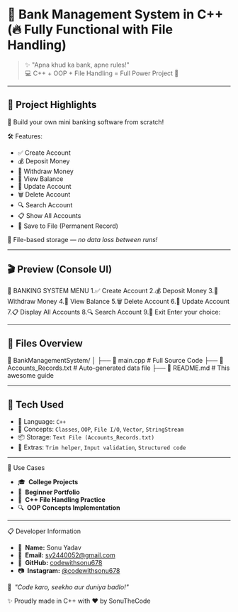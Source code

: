 # 🚀 Bank Management System in C++ (🔥 Fully Functional with File Handling)

> ✨ "Apna khud ka bank, apne rules!"  
> 💻 C++ + OOP + File Handling = Full Power Project 💯

---

## 📌 Project Highlights

🎯 Build your own mini banking software from scratch!

🛠 Features:
- ✅ Create Account
- 💰 Deposit Money
- 💸 Withdraw Money
- 📄 View Balance
- 🔄 Update Account
- 🗑️ Delete Account
- 🔍 Search Account
- 📋 Show All Accounts
- 💾 Save to File (Permanent Record)

📁 File-based storage — *no data loss between runs!*

---

## 🎬 Preview (Console UI)

🏦 BANKING SYSTEM MENU
1.✅ Create Account
2.💰 Deposit Money
3.💸 Withdraw Money
4.📄 View Balance
5.🗑️ Delete Account
6.🔄 Update Account
7.📋 Display All Accounts
8.🔍 Search Account
9.🚪 Exit
Enter your choice:



---

## 📂 Files Overview

📁 BankManagementSystem/
│
├── 📄 main.cpp # Full Source Code
├── 📄 Accounts_Records.txt # Auto-generated data file
├── 📄 README.md # This awesome guide



---

## 🧠 Tech Used

- 🚀 Language: `C++`
- 🧰 Concepts: `Classes`, `OOP`, `File I/O`, `Vector`, `StringStream`
- 📦 Storage: `Text File (Accounts_Records.txt)`
- 🧹 Extras: `Trim helper`, `Input validation`, `Structured code`

---



📌 Use Cases
- 🎓 **College Projects**
- 🧳 **Beginner Portfolio**
- 📂 **C++ File Handling Practice**
- 🔍 **OOP Concepts Implementation**

---

📋 Developer Information
- 👤 **Name:** Sonu Yadav
- 📧 **Email:** sy2440052@gmail.com
- 🐙 **GitHub:** [codewithsonu678](https://github.com/codewithsonu678)
- 📷 **Instagram:** [@codewithsonu678](https://instagram.com/codewithsonu678)

💬 _"Code karo, seekho aur duniya badlo!"_




✨ Proudly made in C++ with ❤️ by SonuTheCode


